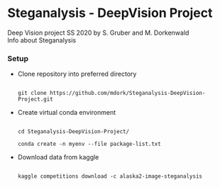 # Steganalysis - DeepVision Project
Deep Vision project SS 2020 by S. Gruber and M. Dorkenwald \
Info about Steganalysis



### Setup



- Clone repository into preferred directory



    ```

    git clone https://github.com/mdork/Steganalysis-DeepVision-Project.git

    ```



- Create virtual conda environment



    ```

    cd Steganalysis-DeepVision-Project/

    conda create -n myenv --file package-list.txt

    ```



- Download data from kaggle 



    ```

    kaggle competitions download -c alaska2-image-steganalysis 

    ```


